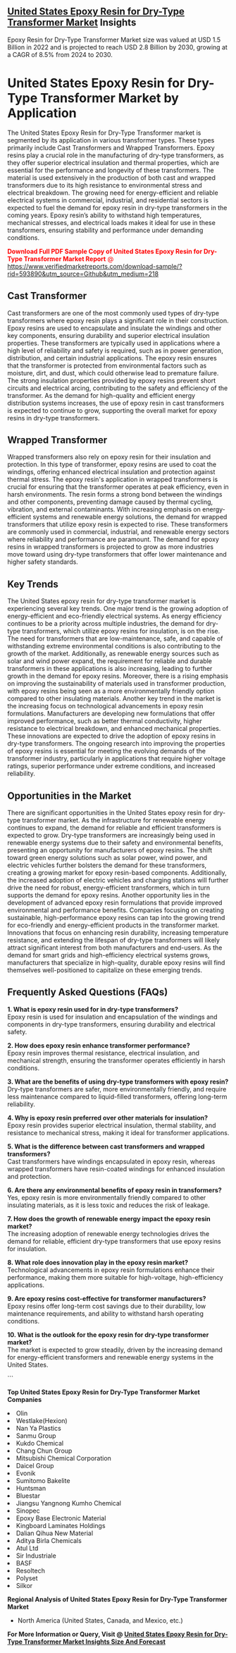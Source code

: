 <h2><a href="https://www.verifiedmarketreports.com/download-sample/?rid=593890&amp;utm_source=Github&amp;utm_medium=218" target="_blank">United States Epoxy Resin for Dry-Type Transformer Market</a> Insights</h2><p>Epoxy Resin for Dry-Type Transformer Market size was valued at USD 1.5 Billion in 2022 and is projected to reach USD 2.8 Billion by 2030, growing at a CAGR of 8.5% from 2024 to 2030.</p><p> <h1>United States Epoxy Resin for Dry-Type Transformer Market by Application</h1> <p>The United States Epoxy Resin for Dry-Type Transformer market is segmented by its application in various transformer types. These types primarily include Cast Transformers and Wrapped Transformers. Epoxy resins play a crucial role in the manufacturing of dry-type transformers, as they offer superior electrical insulation and thermal properties, which are essential for the performance and longevity of these transformers. The material is used extensively in the production of both cast and wrapped transformers due to its high resistance to environmental stress and electrical breakdown. The growing need for energy-efficient and reliable electrical systems in commercial, industrial, and residential sectors is expected to fuel the demand for epoxy resin in dry-type transformers in the coming years. Epoxy resin’s ability to withstand high temperatures, mechanical stresses, and electrical loads makes it ideal for use in these transformers, ensuring stability and performance under demanding conditions. <p><span class=""><span style="color: #ff0000;"><strong>Download Full PDF Sample Copy of United States Epoxy Resin for Dry-Type Transformer Market Report</strong> @ </span><a href="https://www.verifiedmarketreports.com/download-sample/?rid=593890&amp;utm_source=Github&amp;utm_medium=218" target="_blank">https://www.verifiedmarketreports.com/download-sample/?rid=593890&amp;utm_source=Github&amp;utm_medium=218</a></span></p></p> <h2>Cast Transformer</h2> <p>Cast transformers are one of the most commonly used types of dry-type transformers where epoxy resin plays a significant role in their construction. Epoxy resins are used to encapsulate and insulate the windings and other key components, ensuring durability and superior electrical insulation properties. These transformers are typically used in applications where a high level of reliability and safety is required, such as in power generation, distribution, and certain industrial applications. The epoxy resin ensures that the transformer is protected from environmental factors such as moisture, dirt, and dust, which could otherwise lead to premature failure. The strong insulation properties provided by epoxy resins prevent short circuits and electrical arcing, contributing to the safety and efficiency of the transformer. As the demand for high-quality and efficient energy distribution systems increases, the use of epoxy resin in cast transformers is expected to continue to grow, supporting the overall market for epoxy resins in dry-type transformers. <h2>Wrapped Transformer</h2> <p>Wrapped transformers also rely on epoxy resin for their insulation and protection. In this type of transformer, epoxy resins are used to coat the windings, offering enhanced electrical insulation and protection against thermal stress. The epoxy resin's application in wrapped transformers is crucial for ensuring that the transformer operates at peak efficiency, even in harsh environments. The resin forms a strong bond between the windings and other components, preventing damage caused by thermal cycling, vibration, and external contaminants. With increasing emphasis on energy-efficient systems and renewable energy solutions, the demand for wrapped transformers that utilize epoxy resin is expected to rise. These transformers are commonly used in commercial, industrial, and renewable energy sectors where reliability and performance are paramount. The demand for epoxy resins in wrapped transformers is projected to grow as more industries move toward using dry-type transformers that offer lower maintenance and higher safety standards. <h2>Key Trends</h2> <p>The United States epoxy resin for dry-type transformer market is experiencing several key trends. One major trend is the growing adoption of energy-efficient and eco-friendly electrical systems. As energy efficiency continues to be a priority across multiple industries, the demand for dry-type transformers, which utilize epoxy resins for insulation, is on the rise. The need for transformers that are low-maintenance, safe, and capable of withstanding extreme environmental conditions is also contributing to the growth of the market. Additionally, as renewable energy sources such as solar and wind power expand, the requirement for reliable and durable transformers in these applications is also increasing, leading to further growth in the demand for epoxy resins. Moreover, there is a rising emphasis on improving the sustainability of materials used in transformer production, with epoxy resins being seen as a more environmentally friendly option compared to other insulating materials. Another key trend in the market is the increasing focus on technological advancements in epoxy resin formulations. Manufacturers are developing new formulations that offer improved performance, such as better thermal conductivity, higher resistance to electrical breakdown, and enhanced mechanical properties. These innovations are expected to drive the adoption of epoxy resins in dry-type transformers. The ongoing research into improving the properties of epoxy resins is essential for meeting the evolving demands of the transformer industry, particularly in applications that require higher voltage ratings, superior performance under extreme conditions, and increased reliability. <h2>Opportunities in the Market</h2> <p>There are significant opportunities in the United States epoxy resin for dry-type transformer market. As the infrastructure for renewable energy continues to expand, the demand for reliable and efficient transformers is expected to grow. Dry-type transformers are increasingly being used in renewable energy systems due to their safety and environmental benefits, presenting an opportunity for manufacturers of epoxy resins. The shift toward green energy solutions such as solar power, wind power, and electric vehicles further bolsters the demand for these transformers, creating a growing market for epoxy resin-based components. Additionally, the increased adoption of electric vehicles and charging stations will further drive the need for robust, energy-efficient transformers, which in turn supports the demand for epoxy resins. Another opportunity lies in the development of advanced epoxy resin formulations that provide improved environmental and performance benefits. Companies focusing on creating sustainable, high-performance epoxy resins can tap into the growing trend for eco-friendly and energy-efficient products in the transformer market. Innovations that focus on enhancing resin durability, increasing temperature resistance, and extending the lifespan of dry-type transformers will likely attract significant interest from both manufacturers and end-users. As the demand for smart grids and high-efficiency electrical systems grows, manufacturers that specialize in high-quality, durable epoxy resins will find themselves well-positioned to capitalize on these emerging trends. <h2>Frequently Asked Questions (FAQs)</h2> <p><strong>1. What is epoxy resin used for in dry-type transformers?</strong><br>Epoxy resin is used for insulation and encapsulation of the windings and components in dry-type transformers, ensuring durability and electrical safety.</p> <p><strong>2. How does epoxy resin enhance transformer performance?</strong><br>Epoxy resin improves thermal resistance, electrical insulation, and mechanical strength, ensuring the transformer operates efficiently in harsh conditions.</p> <p><strong>3. What are the benefits of using dry-type transformers with epoxy resin?</strong><br>Dry-type transformers are safer, more environmentally friendly, and require less maintenance compared to liquid-filled transformers, offering long-term reliability.</p> <p><strong>4. Why is epoxy resin preferred over other materials for insulation?</strong><br>Epoxy resin provides superior electrical insulation, thermal stability, and resistance to mechanical stress, making it ideal for transformer applications.</p> <p><strong>5. What is the difference between cast transformers and wrapped transformers?</strong><br>Cast transformers have windings encapsulated in epoxy resin, whereas wrapped transformers have resin-coated windings for enhanced insulation and protection.</p> <p><strong>6. Are there any environmental benefits of epoxy resin in transformers?</strong><br>Yes, epoxy resin is more environmentally friendly compared to other insulating materials, as it is less toxic and reduces the risk of leakage.</p> <p><strong>7. How does the growth of renewable energy impact the epoxy resin market?</strong><br>The increasing adoption of renewable energy technologies drives the demand for reliable, efficient dry-type transformers that use epoxy resins for insulation.</p> <p><strong>8. What role does innovation play in the epoxy resin market?</strong><br>Technological advancements in epoxy resin formulations enhance their performance, making them more suitable for high-voltage, high-efficiency applications.</p> <p><strong>9. Are epoxy resins cost-effective for transformer manufacturers?</strong><br>Epoxy resins offer long-term cost savings due to their durability, low maintenance requirements, and ability to withstand harsh operating conditions.</p> <p><strong>10. What is the outlook for the epoxy resin for dry-type transformer market?</strong><br>The market is expected to grow steadily, driven by the increasing demand for energy-efficient transformers and renewable energy systems in the United States.</p> ```</p><p><strong>Top United States Epoxy Resin for Dry-Type Transformer Market Companies</strong></p><div data-test-id=""><p><li>Olin</li><li> Westlake(Hexion)</li><li> Nan Ya Plastics</li><li> Sanmu Group</li><li> Kukdo Chemical</li><li> Chang Chun Group</li><li> Mitsubishi Chemical Corporation</li><li> Daicel Group</li><li> Evonik</li><li> Sumitomo Bakelite</li><li> Huntsman</li><li> Bluestar</li><li> Jiangsu Yangnong Kumho Chemical</li><li> Sinopec</li><li> Epoxy Base Electronic Material</li><li> Kingboard Laminates Holdings</li><li> Dalian Qihua New Material</li><li> Aditya Birla Chemicals</li><li> Atul Ltd</li><li> Sir Industriale</li><li> BASF</li><li> Resoltech</li><li> Polyset</li><li> Silkor</li></p><div><strong>Regional Analysis of&nbsp;United States Epoxy Resin for Dry-Type Transformer Market</strong></div><ul><li dir="ltr"><p dir="ltr">North America&nbsp;(United States, Canada, and Mexico, etc.)</p></li></ul><p><strong>For More Information or Query, Visit @&nbsp;</strong><strong><a href="https://www.verifiedmarketreports.com/product/epoxy-resin-for-dry-type-transformer-market/?utm_source=Github&amp;utm_medium=218" target="_blank">United States Epoxy Resin for Dry-Type Transformer Market Insights Size And Forecast</a></strong></p></div>
